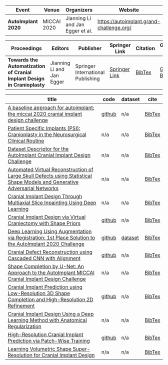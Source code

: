 | **Event** | **Venue** | **Organizers** | **Website**|
| --------------- | --------------- | --------------- |--------------- |
| **AutoImplant 2020**|  MICCAI 2020| Jianning Li and Jan Egger et al.|https://autoimplant.grand-challenge.org/| 


| **Proceedings** | **Editors** | **Publisher** | **Springer Link**| **Citation** | **Google Book** |
| --------------- | --------------- | --------------- |--------------- |--------------- |--------------- |
| **Towards the Automatization of Cranial Implant Design in Cranioplasty**| Jianning Li and Jan Egger | Springer International Publishing| [Springer Link](https://link.springer.com/book/10.1007%2F978-3-030-64327-0)|[BibTex](https://dl.dropboxusercontent.com/s/j2dgdfjhacd01ca/li2020towards.txt?dl=0)|[Google Book](https://books.google.at/books/about/Towards_the_Automatization_of_Cranial_Im.html?id=KWH5zQEACAAJ&source=kp_book_description&redir_esc=y)|


| title | code | dataset | cite |
| --------------- | --------------- | --------------- |--------------- |
| [A baseline approach for autoimplant: the miccai 2020 cranial implant design challenge](https://link.springer.com/chapter/10.1007/978-3-030-60946-7_8) | [github](https://github.com/Jianningli/autoimplant)| n/a | [BibTex](https://dl.dropboxusercontent.com/s/m8i0vq9lrs070bb/li2020baseline.txt?dl=0)|
| [Patient Specific Implants (PSI): Cranioplasty in the Neurosurgical Clinical Routine](https://link.springer.com/chapter/10.1007/978-3-030-64327-0_1) | n/a | n/a | [BibTex](https://dl.dropboxusercontent.com/s/0f29fhziydibcim/von2020patient.txt?dl=0)|
| [Dataset Descriptor for the AutoImplant Cranial Implant Design Challenge](https://link.springer.com/chapter/10.1007/978-3-030-64327-0_2) | n/a | n/a | [BibTex](https://dl.dropboxusercontent.com/s/5si935ml668a8t1/li2020dataset.txt?dl=0)|
| [Automated Virtual Reconstruction of Large Skull Defects using Statistical Shape Models and Generative Adversarial Networks](https://link.springer.com/chapter/10.1007/978-3-030-64327-0_3) | n/a | n/a | [BibTex](https://dl.dropboxusercontent.com/s/36hshbmq2siodur/zachowautomated.txt?dl=0)|
| [Cranial Implant Design Through Multiaxial Slice Inpainting Using Deep Learning](https://link.springer.com/chapter/10.1007/978-3-030-64327-0_4) | n/a | n/a | [BibTex](https://dl.dropboxusercontent.com/s/5sjfuwwb7xtdzgt/shi2020cranial.txt?dl=0)|
| [Cranial Implant Design via Virtual Craniectomy with Shape Priors](https://link.springer.com/chapter/10.1007/978-3-030-64327-0_5) | [github](https://gitlab.com/matzkin/headctools)| n/a | [BibTex](https://dl.dropboxusercontent.com/s/cw8n0h4ndb36jjw/matzkin2020cranial.txt?dl=0)|
| [Deep Learning Using Augmentation via Registration: 1st Place Solution to the AutoImplant 2020 Challenge](https://link.springer.com/chapter/10.1007/978-3-030-64327-0_6) | [github](https://github.com/ellisdg/3DUnetCNN/tree/master/examples/autoimplant2020) | [dataset](https://zenodo.org/record/4270278#.X8zhhNj0lPY)| [BibTex](https://dl.dropboxusercontent.com/s/w5gcqg0b97b1d27/ellis2020deep.txt?dl=0)|
| [Cranial Defect Reconstruction using Cascaded CNN with Alignment](https://link.springer.com/chapter/10.1007/978-3-030-64327-0_7) | [github](https://github.com/OldaKodym/BUT_autoimplant_public) | n/a | [BibTex](https://dl.dropboxusercontent.com/s/zl7vgsuec153nyb/kodym2020cranial.txt?dl=0)|
| [Shape Completion by U-Net: An Approach to the AutoImplant MICCAI Cranial Implant Design Challenge](https://link.springer.com/chapter/10.1007/978-3-030-64327-0_8) | n/a | n/a | [BibTex](https://dl.dropboxusercontent.com/s/syuod3snasuftdd/mainprize2020shape.txt?dl=0)|
| [Cranial Implant Prediction using Low-Resolution 3D Shape Completion and High-Resolution 2D Refinement](https://link.springer.com/chapter/10.1007/978-3-030-64327-0_9)| [github](https://github.com/mlentwicklung/autoimplant)| n/a | [BibTex](https://dl.dropboxusercontent.com/s/f7p61rwxrowjnca/bayat2020cranial.txt?dl=0)|
| [Cranial Implant Design Using a Deep Learning Method with Anatomical Regularization](https://link.springer.com/chapter/10.1007/978-3-030-64327-0_10)| n/a | n/a | [BibTex](https://dl.dropboxusercontent.com/s/uq3hzu8njjgi2gz/wang2020cranial.txt?dl=0)|
| [High-Resolution Cranial Implant Prediction via Patch-Wise Training](https://link.springer.com/chapter/10.1007/978-3-030-64327-0_11)| [github](https://github.com/dyjwb001/autoimplant_vnet)| n/a | [BibTex](https://dl.dropboxusercontent.com/s/7yhttl3amuc5zjc/jin2020high.txt?dl=0)|
| [Learning Volumetric Shape Super-Resolution for Cranial Implant Design](https://link.springer.com/chapter/10.1007/978-3-030-64327-0_12)| n/a | n/a | [BibTex](https://dl.dropboxusercontent.com/s/x6g3ypmly0lp927/eder2020learning.txt?dl=0)|





